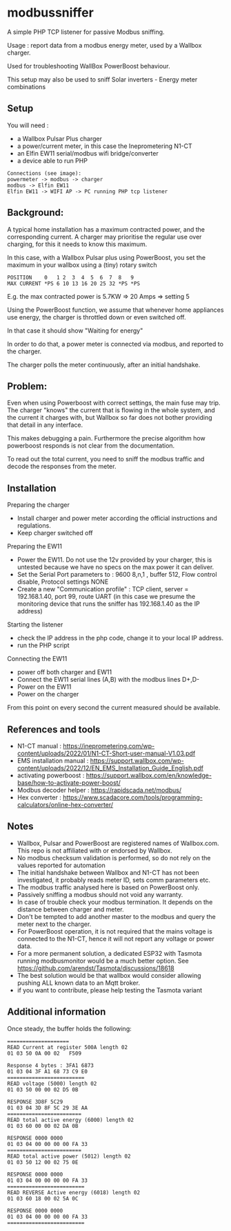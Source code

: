 modbussniffer
==============

A simple PHP TCP listener for passive Modbus sniffing. 

Usage : report data from a modbus energy meter, used by a Wallbox charger. 

Used for troubleshooting WallBox PowerBoost behaviour.

This setup may also be used to sniff Solar inverters - Energy meter combinations


Setup
--------------
You will need :

- a Wallbox Pulsar Plus charger
- a power/current meter, in this case the Ineprometering N1-CT
- an Elfin EW11 serial/modbus wifi bridge/converter
- a device able to run PHP

```
Connections (see image): 
powermeter -> modbus -> charger 
modbus -> Elfin EW11
Elfin EW11 -> WIFI AP -> PC running PHP tcp listener
```
Background:
--------------
A typical home installation has a maximum contracted power, and the corresponding current.
A charger may prioritise the regular use over charging, for this it needs to know this maximum.

In this case, with a Wallbox Pulsar plus using PowerBoost, you set the maximum in your wallbox using a (tiny) rotary switch

```
POSITION    0   1 2  3  4  5  6  7  8   9
MAX CURRENT *PS 6 10 13 16 20 25 32 *PS *PS
```
E.g. the max contracted power is 5.7KW => 20 Amps => setting 5

Using the PowerBoost function, we assume that whenever home appliances use energy, the charger is throttled down or even switched off. 

In that case it should show "Waiting for energy"

In order to do that, a power meter is connected via modbus, and reported to the charger.

The charger polls the meter continuously, after an initial handshake.

Problem:
--------------
Even when using Powerboost with correct settings, the main fuse may trip. 
The charger "knows" the current that is flowing in the whole system, and the current it charges with, 
but Wallbox so far does not bother providing that detail in any interface.

This makes debugging a pain. Furthermore the precise algorithm how powerboost responds is not clear from the documentation.

To read out the total current, you need to sniff the modbus traffic and decode the responses from the meter.

Installation
--------------

Preparing the charger
- Install charger and power meter according the official instructions and regulations.
- Keep charger switched off

Preparing the EW11
- Power the EW11. Do not use the 12v provided by your charger, this is untested because we have no specs on the max power it can deliver.
- Set the Serial Port parameters to : 9600 8,n,1 , buffer 512, Flow control disable, Protocol settings NONE
- Create a new "Communication profile" : TCP client, server = 192.168.1.40, port 99, route UART (in this case we presume the monitoring device that runs the sniffer has 192.168.1.40 as the IP address) 

Starting the listener
- check the IP address in the php code, change it to your local IP address. 
- run the PHP script

Connecting the EW11 
- power off both charger and EW11
- Connect the EW11 serial lines (A,B) with the modbus lines D+,D-
- Power on the EW11
- Power on the charger

From this point on every second the current measured should be available.

References and tools
-----------
- N1-CT manual :  https://ineprometering.com/wp-content/uploads/2022/01/N1-CT-Short-user-manual-V1.03.pdf
- EMS installation manual : https://support.wallbox.com/wp-content/uploads/2022/12/EN_EMS_Installation_Guide_English.pdf
- activating powerboost : https://support.wallbox.com/en/knowledge-base/how-to-activate-power-boost/
- Modbus decoder helper : https://rapidscada.net/modbus/
- Hex converter : https://www.scadacore.com/tools/programming-calculators/online-hex-converter/


Notes
-----
- Wallbox, Pulsar and PowerBoost are registered names of Wallbox.com. This repo is not affiliated with or endorsed by Wallbox.
- No modbus checksum validation is performed, so do not rely on the values reported for automation
- The initial handshake between Wallbox and N1-CT has not been investigated, it probably reads meter ID, sets comm parameters etc.
- The modbus traffic analysed here is based on PowerBoost only.
- Passively sniffing a modbus should not void any warranty.
- In case of trouble check your modbus termination. It depends on the distance between charger and meter.
- Don't be tempted to add another master to the modbus and query the meter next to the charger. 
- For PowerBoost operation, it is not required that the mains voltage is connected to the N1-CT, hence it will not report any voltage or power data.
- For a more permanent solution, a dedicated ESP32 with Tasmota running modbusmonitor would be a much better option. See https://github.com/arendst/Tasmota/discussions/18618 
- The best solution would be that wallbox would consider allowing pushing ALL known data to an Mqtt broker. 
- if you want to contribute, please help testing the Tasmota variant

Additional information
----------------------
Once steady, the buffer holds the following:
```
====================
READ Current at register 500A length 02 
01 03 50 0A 00 02   F509 

Response 4 bytes : 3FA1 6873 	
01 03 04 3F A1 68 73 C9 E0 
=========================
READ voltage (5000) length 02
01 03 50 00 00 02 D5 0B 

RESPONSE 3D8F 5C29 
01 03 04 3D 8F 5C 29 3E AA 
========================
READ total active energy (6000) length 02
01 03 60 00 00 02 DA 0B 

RESPONSE 0000 0000
01 03 04 00 00 00 00 FA 33 
========================
READ total active power (5012) length 02
01 03 50 12 00 02 75 0E 

RESPONSE 0000 0000
01 03 04 00 00 00 00 FA 33 
=========================
READ REVERSE Active energy (6018) length 02
01 03 60 18 00 02 5A 0C 

RESPONSE 0000 0000
01 03 04 00 00 00 00 FA 33
=========================
```
